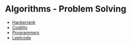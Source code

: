 # Algorithms - Problem Solving   

- [Hackerrank](https://www.hackerrank.com)  
- [Codility](https://www.codility.com)  
- [Programmers](https://programmers.co.kr)  
- [Leetcode](https://leetcode.com/)  
